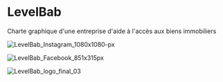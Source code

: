 # LevelBab
Charte graphique d'une entreprise d'aide à l'accès aux biens immobiliers

![LevelBab_Instagram_1080x1080-px](https://github.com/user-attachments/assets/09760a15-0b3d-4724-8a23-ba0323176bf1)

![LevelBab_Facebook_851x315px](https://github.com/user-attachments/assets/5d17f9b7-1b41-4b1d-98a5-746ebdec9f03)

![LevelBab_logo_final_03](https://github.com/user-attachments/assets/e012c75a-4cf5-4bcb-b5b5-9a1b1cf202de)
